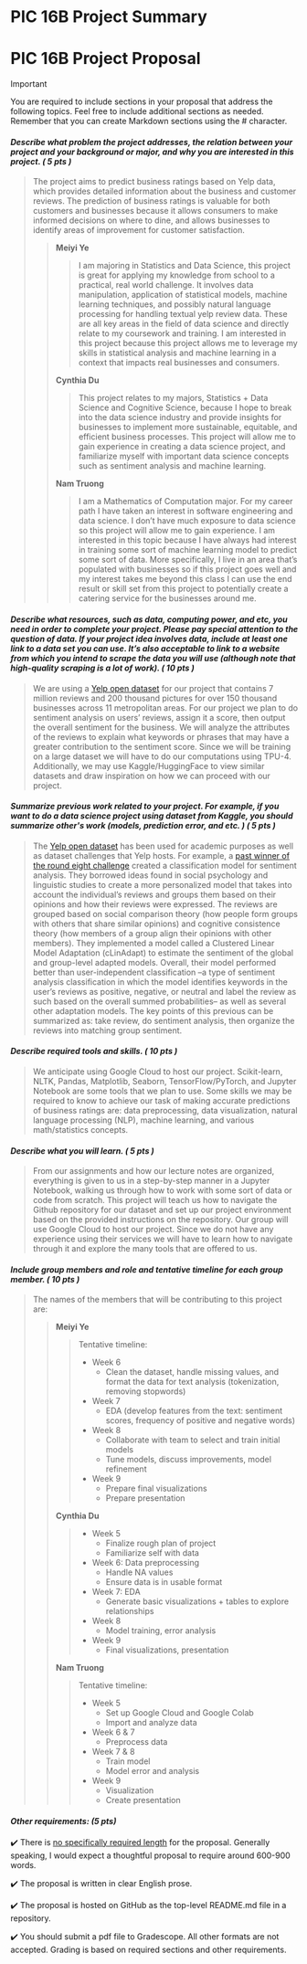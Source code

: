 # PIC 16B Project Summary



# PIC 16B Project Proposal

> [!IMPORTANT]
> You are required to include sections in your proposal that address the following topics. Feel free to include additional sections as needed. Remember that you can create Markdown sections using the # character.

#### _Describe what problem the project addresses, the relation between your project and your background or major, and why you are interested in this project. ( 5 pts )_
> The project aims to predict business ratings based on Yelp data, which provides detailed information about the business and customer reviews. The prediction of business ratings is valuable for both customers and businesses because it allows consumers to make informed decisions on where to dine, and allows businesses to identify areas of improvement for customer satisfaction.
>> **Meiyi Ye** 
>>> I am majoring in Statistics and Data Science, this project is great for applying my knowledge from school to a practical, real world challenge. It involves data manipulation, application of statistical models, machine learning techniques, and possibly natural language processing for handling textual yelp review data. These are all key areas in the field of data science and directly relate to my coursework and training. I am interested in this project because this project allows me to leverage my skills in statistical analysis and machine learning in a context that impacts real businesses and consumers.
>>> 
>>
>> **Cynthia Du**
>>> This project relates to my majors, Statistics + Data Science and Cognitive Science, because I hope to break into the data science industry and provide insights for businesses to implement more sustainable, equitable, and efficient business processes. This project will allow me to gain experience in creating a data science project, and familiarize myself with important data science concepts such as sentiment analysis and machine learning.
>>
>> **Nam Truong**
>>> I am a Mathematics of Computation major. For my career path I have taken an interest in software engineering and data science. I don’t have much exposure to data science so this project will allow me to gain experience. I am interested in this topic because I have always had interest in training some sort of machine learning model to predict some sort of data. More specifically, I live in an area that’s populated with businesses so if this project goes well and my interest takes me beyond this class I can use the end result or skill set from this project to potentially create a catering service for the businesses around me.
    
#### _Describe what resources, such as data, computing power, and etc, you need in order to complete your project. Please pay special attention to the question of data. If your project idea involves data, include at least one link to a data set you can use. It’s also acceptable to link to a website from which you intend to scrape the data you will use (although note that high-quality scraping is a lot of work).  ( 10 pts )_
> We are using a [Yelp open dataset](https://www.yelp.com/dataset) for our project that contains 7 million reviews and 200 thousand pictures for over 150 thousand businesses across 11 metropolitan areas. For our project we plan to do sentiment analysis on users’ reviews, assign it a score, then output the overall sentiment for the business. We will analyze the attributes of the reviews to explain what keywords or phrases that may have a greater contribution to the sentiment score. Since we will be training on a large dataset we will have to do our computations using TPU-4. Additionally, we may use Kaggle/HuggingFace to view similar datasets and draw inspiration on how we can proceed with our project.

#### _Summarize previous work related to your project. For example, if you want to do a data science project using dataset from Kaggle, you should summarize other's work (models, prediction error, and etc. ) ( 5 pts )_
> The [Yelp open dataset](https://www.yelp.com/dataset) has been used for academic purposes as well as dataset challenges that Yelp hosts. For example, a [past winner of the round eight challenge](https://s3-media0.fl.yelpcdn.com/assets/srv0/engineering_pages/26e41eb89f65/assets/vendor/pdf/DSC_R08_ClusteredModelAdaptionForPersonalizedSentimentAnalysis.pdf) created a classification model for sentiment analysis. They borrowed ideas found in social psychology and linguistic studies to create a more personalized model that takes into account the individual’s reviews and groups them based on their opinions and how their reviews were expressed. The reviews are grouped based on social comparison theory (how people form groups with others that share similar opinions) and cognitive consistence theory (how members of a group align their opinions with other members). They implemented a model called a Clustered Linear Model Adaptation (cLinAdapt) to estimate the sentiment of the global and group-level adapted models. Overall, their model performed better than user-independent classification –a type of sentiment analysis classification in which the model identifies keywords in the user’s reviews as positive, negative, or neutral and label the review as such based on the overall summed probabilities– as well as several other adaptation models. The key points of this previous can be summarized as: take review, do sentiment analysis, then organize the reviews into matching group sentiment.

#### _Describe required tools and skills. ( 10 pts )_
> We anticipate using Google Cloud to host our project. Scikit-learn, NLTK, Pandas, Matplotlib, Seaborn, TensorFlow/PyTorch, and Jupyter Notebook are some tools that we plan to use. Some skills we may be required to know to achieve our task of making accurate predictions of business ratings are: data preprocessing, data visualization, natural language processing (NLP), machine learning, and various math/statistics concepts.

#### _Describe what you will learn.  ( 5 pts )_
> From our assignments and how our lecture notes are organized, everything is given to us in a step-by-step manner in a Jupyter Notebook, walking us through how to work with some sort of data or code from scratch. This project will teach us how to navigate the Github repository for our dataset and set up our project environment based on the provided instructions on the repository. Our group will use Google Cloud to host our project. Since we do not have any experience using their services we will have to learn how to navigate through it and explore the many tools that are offered to us. 

#### _Include group members and role and tentative timeline for each group member. ( 10 pts )_
> The names of the members that will be contributing to this project are:
>> **Meiyi Ye**
>>> Tentative timeline:
>>> - Week 6
>>>     - Clean the dataset, handle missing values, and format the data for text analysis (tokenization, removing stopwords)
>>> - Week 7
>>>     - EDA (develop features from the text: sentiment scores, frequency of positive and negative words)
>>> - Week 8
>>>     -  Collaborate with team to select and train initial models
>>>     -  Tune models, discuss improvements, model refinement
>>> - Week 9
>>>     -  Prepare final visualizations
>>>     -  Prepare presentation
>>
>> **Cynthia Du**
>>> - Week 5
>>>     - Finalize rough plan of project
>>>     - Familiarize self with data
>>> - Week 6: Data preprocessing
>>>     - Handle NA values
>>>     - Ensure data is in usable format
>>> - Week 7: EDA
>>>     - Generate basic visualizations + tables to explore relationships
>>> - Week 8
>>>     -  Model training, error analysis
>>> - Week 9
>>>     -  Final visualizations, presentation
>>
>> **Nam Truong**
>>> Tentative timeline:
>>> - Week 5
>>>     - Set up Google Cloud and Google Colab
>>>     - Import and analyze data
>>> - Week 6 & 7
>>>     - Preprocess data
>>> - Week 7 & 8
>>>     -  Train model
>>>     -  Model error and analysis
>>> - Week 9
>>>     -  Visualization
>>>     -  Create presentation





#### _Other requirements: (5 pts)_
:heavy_check_mark: There is <ins>no specifically required length</ins> for the proposal. Generally speaking, I would expect a thoughtful proposal to require around 600-900 words.

:heavy_check_mark: The proposal is written in clear English prose.

:heavy_check_mark: The proposal is hosted on GitHub as the top-level README.md file in a repository.

:heavy_check_mark: You should submit a pdf file to Gradescope. All other formats are not accepted.
Grading is based on required sections and other requirements.
